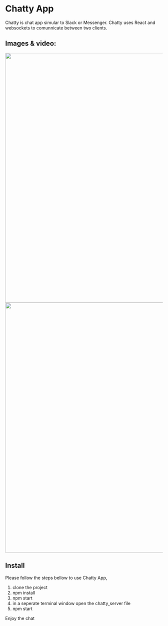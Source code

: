 # Chatty App

Chatty is chat app simular to Slack or Messenger. Chatty uses React and websockets to comunnicate between two clients.



## Images & video:

<img src="./img/chatty.png" width="800">


<img src="./img/chattyvideo.gif" width="800">


## Install

Please follow the steps bellow to use Chatty App, 

1. clone the project
2. npm install
3. npm start 
4. in a seperate terminal window open the chatty_server file 
5. npm start

Enjoy the chat
